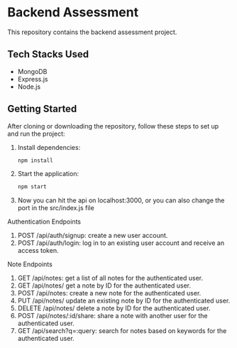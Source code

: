 # Backend Assessment

This repository contains the backend assessment project.

## Tech Stacks Used

- MongoDB
- Express.js
- Node.js

## Getting Started

After cloning or downloading the repository, follow these steps to set up and run the project:

1. Install dependencies:

   ```bash
   npm install
2. Start the application: 
   ```bash
   npm start

3. Now you can hit the api on localhost:3000, or you can also change the port in the src/index.js file


Authentication Endpoints

1. POST /api/auth/signup: create a new user account.
2. POST /api/auth/login: log in to an existing user account and receive an access token.

Note Endpoints

1. GET /api/notes: get a list of all notes for the authenticated user.
2. GET /api/notes/ get a note by ID for the authenticated user.
3. POST /api/notes: create a new note for the authenticated user.
4. PUT /api/notes/ update an existing note by ID for the authenticated user.
5. DELETE /api/notes/ delete a note by ID for the authenticated user.
6. POST /api/notes/:id/share: share a note with another user for the authenticated user.
7. GET /api/search?q=:query: search for notes based on keywords for the authenticated user.
